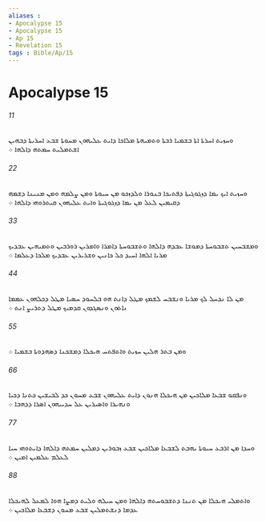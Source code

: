 ```yaml
---
aliases : 
- Apocalypse 15
- Apocalypse 15
- Ap 15
- Revelation 15
tags : Bible/Ap/15
---
```


# Apocalypse 15

###### 11
ܘܚܙܝܬ ܐܚܪܬܐ ܐܬܐ ܒܫܡܝܐ ܪܒܬܐ ܘܬܡܝܗܬܐ ܡܠܐܟܐ ܕܐܝܬ ܥܠܝܗܘܢ ܡܚܘܬܐ ܫܒܥ ܐܚܪܝܬܐ ܕܒܗܝܢ ܐܫܬܡܠܝܬ ܚܡܬܗ ܕܐܠܗܐ ܀
###### 22
ܘܚܙܝܬ ܐܝܟ ܝܡܐ ܕܙܓܘܓܝܬܐ ܕܦܬܝܟܐ ܒܢܘܪܐ ܘܠܕܙܟܘ ܡܢ ܚܝܘܬܐ ܘܡܢ ܨܠܡܗ ܘܡܢ ܡܢܝܢܐ ܕܫܡܗ ܕܩܝܡܝܢ ܠܥܠ ܡܢ ܝܡܐ ܕܙܓܘܓܝܬܐ ܘܐܝܬ ܥܠܝܗܘܢ ܩܝܬܪܘܗܝ ܕܐܠܗܐ ܀
###### 33
ܘܡܫܒܚܝܢ ܬܫܒܘܚܬܐ ܕܡܘܫܐ ܥܒܕܗ ܕܐܠܗܐ ܘܬܫܒܘܚܬܐ ܕܐܡܪܐ ܘܐܡܪܝܢ ܪܘܪܒܝܢ ܘܬܡܝܗܝܢ ܥܒܕܝܟ ܡܪܝܐ ܐܠܗܐ ܐܚܝܕ ܟܠ ܟܐܢܝܢ ܘܫܪܝܪܝܢ ܥܒܕܝܟ ܡܠܟܐ ܕܥܠܡܐ ܀
###### 44
ܡܢ ܠܐ ܢܕܚܠ ܠܟ ܡܪܝܐ ܘܢܫܒܚ ܠܫܡܟ ܡܛܠ ܕܐܢܬ ܗܘ ܒܠܚܘܕ ܚܤܝܐ ܡܛܠ ܕܟܠܗܘܢ ܥܡܡܐ ܢܐܬܘܢ ܘܢܤܓܕܘܢ ܩܕܡܝܟ ܡܛܠ ܕܬܪܝܨ ܐܢܬ ܀
###### 55
ܘܡܢ ܒܬܪ ܗܠܝܢ ܚܙܝܬ ܘܐܬܦܬܚ ܗܝܟܠܐ ܕܡܫܟܢܐ ܕܤܗܕܘܬܐ ܒܫܡܝܐ ܀
###### 66
ܘܢܦܩܘ ܫܒܥܐ ܡܠܐܟܝܢ ܡܢ ܗܝܟܠܐ ܗܢܘܢ ܕܐܝܬ ܥܠܝܗܘܢ ܫܒܥ ܡܚܘܢ ܟܕ ܠܒܝܫܝܢ ܟܬܢܐ ܕܟܝܐ ܘܢܗܝܪܐ ܘܐܤܝܪܝܢ ܥܠ ܚܕܝܝܗܘܢ ܐܤܪܐ ܕܕܗܒܐ ܀
###### 77
ܘܚܕܐ ܡܢ ܐܪܒܥ ܚܝܘܬܐ ܝܗܒܬ ܠܫܒܥܐ ܡܠܐܟܝܢ ܫܒܥ ܙܒܘܪܝܢ ܕܡܠܝܢ ܚܡܬܗ ܕܐܠܗܐ ܕܐܝܬܘܗܝ ܚܝܐ ܠܥܠܡ ܥܠܡܝܢ ܐܡܝܢ ܀
###### 88
ܘܐܬܡܠܝ ܗܝܟܠܐ ܡܢ ܬܢܢܐ ܕܬܫܒܘܚܬܗ ܕܐܠܗܐ ܘܡܢ ܚܝܠܗ ܘܠܝܬ ܕܡܨܐ ܗܘܐ ܠܡܥܠ ܠܗܝܟܠܐ ܥܕܡܐ ܕܢܫܬܡܠܝܢ ܫܒܥ ܡܚܘܢ ܕܫܒܥܐ ܡܠܐܟܝܢ ܀
